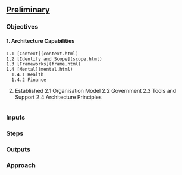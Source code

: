 

## [Preliminary](index.html)



### Objectives

#### 1. Architecture Capabilities

    1.1 [Context](context.html)
    1.2 [Identify and Scope](scope.html)
    1.3 [Frameworks](frame.html)
    1.4 [Mental](mental.html)
      1.4.1 Health
      1.4.2 Finance





2. Established
    2.1 Organisation Model
    2.2 Government
    2.3 Tools and Support
    2.4 Architecture Principles
    
``` markdown

```

### Inputs


### Steps

### Outputs

### Approach

